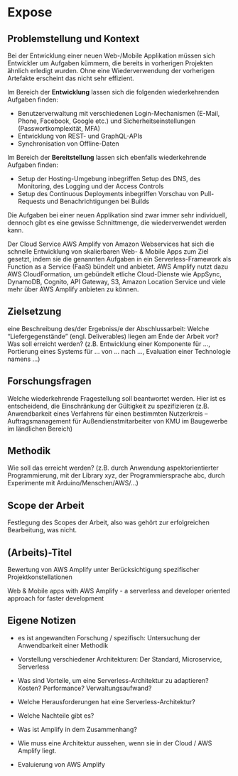 # Expose

## Problemstellung und Kontext

Bei der Entwicklung einer neuen Web-/Mobile Applikation müssen sich Entwickler um Aufgaben kümmern, die bereits in vorherigen Projekten ähnlich erledigt wurden. Ohne eine Wiederverwendung der vorherigen Artefakte erscheint das nicht sehr effizient.

Im Bereich der **Entwicklung** lassen sich die folgenden wiederkehrenden Aufgaben finden:

- Benutzerverwaltung mit verschiedenen Login-Mechanismen (E-Mail, Phone, Facebook, Google etc.) und Sicherheitseinstellungen (Passwortkomplexität, MFA)
- Entwicklung von REST- und GraphQL-APIs
- Synchronisation von Offline-Daten

Im Bereich der **Bereitstellung** lassen sich ebenfalls wiederkehrende Aufgaben finden:

- Setup der Hosting-Umgebung inbegriffen Setup des DNS, des Monitoring, des Logging und der Access Controls
- Setup des Continuous Deployments inbegriffen Vorschau von Pull-Requests und Benachrichtigungen bei Builds

Die Aufgaben bei einer neuen Applikation sind zwar immer sehr individuell, dennoch gibt es eine gewisse Schnittmenge, die wiederverwendet werden kann.

Der Cloud Service AWS Amplify von Amazon Webservices hat sich die schnelle Entwicklung von skalierbaren Web- & Mobile Apps zum Ziel gesetzt, indem sie die genannten Aufgaben in ein Serverless-Framework als Function as a Service (FaaS) bündelt und anbietet. AWS Amplify nutzt dazu AWS CloudFormation, um gebündelt etliche Cloud-Dienste wie AppSync, DynamoDB, Cognito, API Gateway, S3, Amazon Location Service und viele mehr über AWS Amplify anbieten zu können.

## Zielsetzung
eine Beschreibung des/der Ergebniss/e der Abschlussarbeit: Welche “Liefergegenstände” (engl. Deliverables) liegen am Ende der Arbeit vor? Was soll erreicht werden? (z.B. Entwicklung einer Komponente für …, Portierung eines Systems für … von … nach …, Evaluation einer Technologie namens …)


## Forschungsfragen

Welche wiederkehrende Fragestellung soll beantwortet werden. Hier ist es entscheidend, die Einschränkung der Gültigkeit zu spezifizieren (z.B. Anwendbarkeit eines Verfahrens für einen bestimmten Nutzerkreis – Auftragsmanagement für Außendienstmitarbeiter von KMU im Baugewerbe im ländlichen Bereich)

## Methodik

Wie soll das erreicht werden? (z.B. durch Anwendung aspektorientierter Programmierung, mit der Library xyz, der Programmiersprache abc, durch Experimente mit Arduino/Menschen/AWS/…)

## Scope der Arbeit

Festlegung des Scopes der Arbeit, also was gehört zur erfolgreichen Bearbeitung, was nicht.

## (Arbeits)-Titel

Bewertung von AWS Amplify unter Berücksichtigung spezifischer Projektkonstellationen

Web & Mobile apps with AWS Amplify - a serverless and developer oriented approach for faster development

## Eigene Notizen

- es ist angewandten Forschung / spezifisch: Untersuchung der Anwendbarkeit einer Methodik

- Vorstellung verschiedener Architekturen: Der Standard, Microservice, Serverless
- Was sind Vorteile, um eine Serverless-Architektur zu adaptieren? Kosten? Performance? Verwaltungsaufwand?
- Welche Herausforderungen hat eine Serverless-Architektur? 
- Welche Nachteile gibt es?
- Was ist Amplify in dem Zusammenhang?
- Wie muss eine Architektur aussehen, wenn sie in der Cloud / AWS Amplify liegt.
- Evaluierung von AWS Amplify